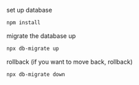 
set up database
```bash
npm install
```

migrate the database up
```bash
npx db-migrate up
```

rollback (if you want to move back, rollback)
```bash
npx db-migrate down
```
